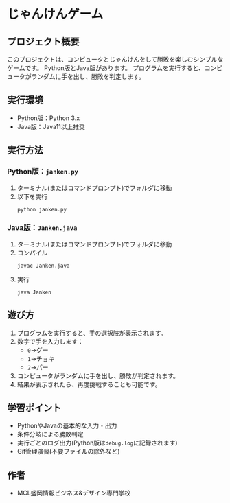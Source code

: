 # じゃんけんゲーム

## プロジェクト概要
このプロジェクトは、コンピュータとじゃんけんをして勝敗を楽しむシンプルなゲームです。
Python版とJava版があります。
プログラムを実行すると、コンピュータがランダムに手を出し、勝敗を判定します。
## 実行環境
- Python版：Python 3.x
- Java版：Java11以上推奨

## 実行方法

### Python版：`janken.py`
1. ターミナル(またはコマンドプロンプト)でフォルダに移動
2. 以下を実行
   ```
   python janken.py
   ```
### Java版：`Janken.java`
1. ターミナル(またはコマンドプロンプト)でフォルダに移動
2. コンパイル
   ```
   javac Janken.java
   ```
3. 実行
   ```
   java Janken
   ```
## 遊び方
1. プログラムを実行すると、手の選択肢が表示されます。
2. 数字で手を入力します：
    - `0`→グー
    - `1`→チョキ
    - `2`→パー
3. コンピュータがランダムに手を出し、勝敗が判定されます。
4. 結果が表示されたら、再度挑戦することも可能です。
## 学習ポイント
- PythonやJavaの基本的な入力・出力
- 条件分岐による勝敗判定
- 実行ごとのログ出力(Python版は`debug.log`に記録されます)
- Git管理演習(不要ファイルの除外など)
## 作者
- MCL盛岡情報ビジネス&デザイン専門学校






